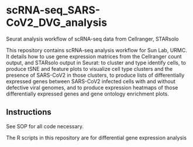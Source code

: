 # scRNA-seq_SARS-CoV2_DVG_analysis
Seurat analysis workflow of scRNA-seq data from Cellranger, STARsolo

This repository contains scRNA-seq analysis workflow for Sun Lab, URMC. It details how to use gene expression matrices from the Cellranger count output, and STARsolo output in Seurat: 
  to cluster and type identify cells, to produce tSNE and feature plots to visualize cell type clusters and the presence of SARS-CoV2 in those clusters, 
  to produce lists of differentially expressed genes between SARS-CoV2 infected cells with and without defective viral genomes, 
  and to produce expression heatmaps of those differentially expressed genes and gene ontology enrichment plots.

## Instructions
See SOP for all code necessary. 

The R scripts in this repository are for differential gene expression analysis
